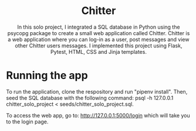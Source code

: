 <h1 align="center">Chitter</h1>

<p align="center">
In this solo project, I integrated a SQL database in Python using the psycopg package to create a small web application called Chitter. Chitter is a web application where you can log-in as a user, post messages and view other Chitter users messages. I implemented this project using Flask, Pytest, HTML, CSS and Jinja templates.</p>

# Running the app
To run the application, clone the respository and run "pipenv install". Then, seed the SQL database with the following command:
psql -h 127.0.0.1 chitter_solo_project < seeds/chitter_solo_project.sql.

To access the web app, go to: http://127.0.0.1:5000/login which will take you to the login page.
